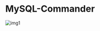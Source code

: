 # MySQL-Commander

![img1](https://www.denofgeek.com/wp-content/uploads/2020/05/demolition-man-sylvester-stallone-sandra-bullock-warner-bros.jpg?fit=1200%2C680)
